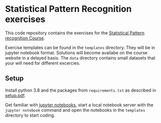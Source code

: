 # Statistical Pattern Recognition exercises 

This code repository contains the exercises for the [Statistical Pattern recognition Course](https://lmb.informatik.uni-freiburg.de/lectures/spr/).

Exercise templates can be found in the `templates` directory. They will be in jupyter notebook format. Solutions will become availabe on the course website in a delayed basis. The `data` directory contains small datasets that your will need for different excercies.

## Setup

Install python 3.8 and the packages from `requirements.txt` as described in [setup.pdf](setup.pdf).

Get familiar with [jupyter notebooks](https://jupyter-notebook.readthedocs.io/en/stable/),
start a local notebook server with the `jupyter notebook` command and open the notebooks in the `templates` directory to start coding.
